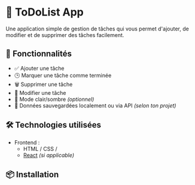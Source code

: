 # 📝 ToDoList App

Une application simple de gestion de tâches qui vous permet d'ajouter, de modifier et de supprimer des tâches facilement.

## 🚀 Fonctionnalités

- ✅ Ajouter une tâche
- 🕒 Marquer une tâche comme terminée
- 🗑️ Supprimer une tâche
- 📝 Modifier une tâche
- 🌙 Mode clair/sombre *(optionnel)*
- 🔄 Données sauvegardées localement ou via API *(selon ton projet)*

## 🛠️ Technologies utilisées

- Frontend :
  - HTML / CSS / 
  - [React](https://reactjs.org/) *(si applicable)*


## 📦 Installation



